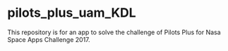 # pilots_plus_uam_KDL
This repository is for an app to solve the challenge of Pilots Plus for Nasa Space Apps Challenge 2017.
